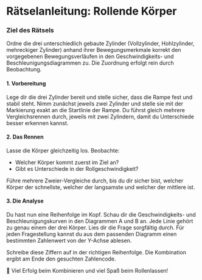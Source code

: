 # Rätselanleitung: Rollende Körper

### Ziel des Rätsels

Ordne die drei unterschiedlich gebaute Zylinder (Vollzylinder, Hohlzylinder, mehreckiger Zylinder) anhand ihrer Bewegungsmerkmale korrekt den vorgegebenen Bewegungsverläufen in den Geschwindigkeits- und Beschleunigungsdiagrammen zu. 
Die Zuordnung erfolgt rein durch Beobachtung.



#### 1. **Vorbereitung**
   
   Lege dir die drei Zylinder bereit und stelle sicher, dass die Rampe fest und stabil steht.
   Nimm zunächst jeweils zwei Zylinder und stelle sie mit der Markierung exakt an die Startlinie der Rampe.
   Du führst gleich mehrere Vergleichsrennen durch, jeweils mit zwei Zylindern, damit du Unterschiede besser erkennen kannst.


#### 2. **Das Rennen**
   Lasse die Körper gleichzeitig los. Beobachte:
   
- Welcher Körper kommt zuerst im Ziel an?
- Gibt es Unterschiede in der Rollgeschwindigkeit?

Führe mehrere Zweier-Vergleiche durch, bis du dir sicher bist, welcher Körper der schnellste, welcher der langsamste und welcher der mittlere ist.

#### 3. **Die Analyse**

Du hast nun eine Reihenfolge im Kopf. Schau dir die Geschwindigkeits- und Beschleunigungskurven in den Diagrammen A und B an. Jede Linie gehört zu genau einem der drei Körper.
Lies dir die Frage sorgfältig durch. Für jeden Fragestellung kannst du aus dem passenden Diagramm einen bestimmten Zahlenwert von der Y-Achse ablesen.

Schreibe diese Ziffern auf  in der richtigen Reihenfolge.
Die Kombination ergibt am Ende den gesuchten Zahlencode.





🎉 Viel Erfolg beim Kombinieren und viel Spaß beim Rollenlassen!



